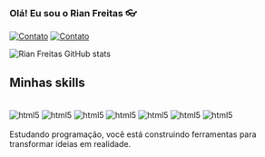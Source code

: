 ### Olá! Eu sou o Rian Freitas 👓

[![Contato](https://img.shields.io/badge/Gmail-D14836?style=for-the-badge&logo=gmail&logoColor=white)](mailto:rian.freitas.421@gmail.com?subject=Meu+contato)
[![Contato](https://img.shields.io/badge/WhatsApp-25D366?style=for-the-badge&logo=whatsapp&logoColor=white)](https://wa.me/qr/23G2RXD7UOCFI1)

![Rian Freitas GitHub stats](https://github-readme-stats.vercel.app/api?username=Rain-O&show_icons=true&theme=dracula)

## Minhas skills

<div style="display: inline_block"><br/>
<img align="center" alt="html5" src="https://img.shields.io/badge/HTML5-E34F26?style=for-the-badge&logo=html5&logoColor=white" /> 
<img align="center" alt="html5" src="https://img.shields.io/badge/JavaScript-F7DF1E?style=for-the-badge&logo=javascript&logoColor=black" /> 
<img align="center" alt="html5" src="https://img.shields.io/badge/CSS3-1572B6?style=for-the-badge&logo=css3&logoColor=white" /> 
<img align="center" alt="html5" src="https://img.shields.io/badge/Java-ED8B00?style=for-the-badge&logo=openjdk&logoColor=white" /> 
<img align="center" alt="html5" src="https://img.shields.io/badge/MySQL-00000F?style=for-the-badge&logo=mysql&logoColor=white" /> 
<img align="center" alt="html5" src="https://img.shields.io/badge/Android_Studio-3DDC84?style=for-the-badge&logo=android-studio&logoColor=white" /> 
<img align="center" alt="html5" src="https://img.shields.io/badge/Arduino-00979D?style=for-the-badge&logo=Arduino&logoColor=white" /> 
</div>
<br/>
Estudando programação, você está construindo ferramentas para transformar ideias em realidade.
